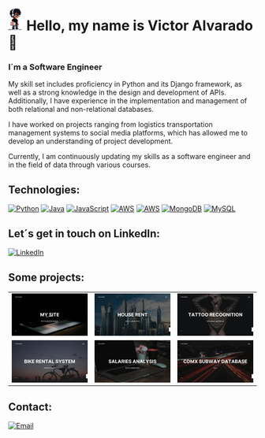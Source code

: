 # <img src="imagenVec.png" alt="Texto alternativo" width="30" height="45"> Hello, my name is Victor Alvarado 👋
### I´m a Software Engineer


My skill set includes proficiency in Python and its Django framework, as well as a strong knowledge in the design and development of APIs. Additionally, I have experience in the implementation and management of both relational and non-relational databases.

I have worked on projects ranging from logistics transportation management systems to social media platforms, which has allowed me to develop an understanding of project development.

Currently, I am continuously updating my skills as a software engineer and in the field of data through various courses.


## Technologies:
[![Python](https://img.shields.io/badge/Python-yellow?style=for-the-badge&logo=python&logoColor=white&labelColor=101010)]() [![Java](https://img.shields.io/badge/Java-007396?style=for-the-badge&logo=java&logoColor=white&labelColor=101010)]() [![JavaScript](https://img.shields.io/badge/JavaScript-F7DF1E?style=for-the-badge&logo=javascript&logoColor=white&labelColor=101010)]() [![AWS](https://img.shields.io/badge/AWS_Lambda-232F3E?style=for-the-badge&logo=amazon-aws&logoColor=white&labelColor=101010)]()
[![AWS](https://img.shields.io/badge/AWS_Api_Gateway-232F3E?style=for-the-badge&logo=amazon-aws&logoColor=white&labelColor=101010)]() [![MongoDB](https://img.shields.io/badge/MongoDB-47A248?style=for-the-badge&logo=mongodb&logoColor=white&labelColor=101010)]() [![MySQL](https://img.shields.io/badge/MySQL-4479A1?style=for-the-badge&logo=mysql&logoColor=white&labelColor=101010)]()


## Let´s get in touch on LinkedIn:

[![LinkedIn](https://img.shields.io/badge/LinkedIn-Victor_alvarado-0077B5?style=for-the-badge&logo=linkedin&logoColor=white&labelColor=101010)](https://www.linkedin.com/in/braismoure)


## Some projects:

<table style="width:100%">
<tr>
<td>
<a href="https://github.com/victor-alvop/MySite">
<img src="mySite (1).png">
</a>
</td>
<td>
<a href="https://github.com/victor-alvop/HOUSE_RENTS">
<img src="HouseRent.png">
</a>
</td>
<td>
<a href="https://github.com/victor-alvop/TattooReconition">
<img src="tattooRecognition.png">
</a>
</td>
</tr>
<tr>
<td>
<a href="https://github.com/victor-alvop/PooBikeRentalSystem">
<img src="bikeRental.png">
</a>
</td>
<td>
<a href="https://github.com/victor-alvop/DS_SALARIES">
<img src="salariesAnalysis.png">
</a>
</td>
<td>
<a href="https://github.com/victor-alvop/CDMX_SUBWAY_DATABASE">
<img src="cdmxSubway.png">
</a>
</td>
</tr>
<tr>

</tr>
</table>

## Contact:

[![Email](https://img.shields.io/badge/GMAIL-vmalvaradop0@gmail.com-D14836?style=for-the-badge&logo=gmail&logoColor=white&labelColor=101010)](mailto:braismoure@mouredev.com)
</br>
